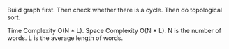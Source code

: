 Build graph first. Then check whether there is a cycle. Then do topological sort.


Time Complexity O(N * L). Space Complexity O(N * L). N is the number of words. L is the average length of words.